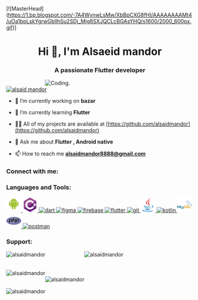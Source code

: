 [![MasterHead] (https://1.bp.blogspot.com/-7A4WynwLsMw/XbBpCXG8fHI/AAAAAAAAMt4/uOa1bpLskYgrwGbllhSu2SDj_Mig8SXJQCLcBGAsYHQ/s1600/2000_600px.gif)]
<h1 align="center">Hi 👋, I'm Alsaeid mandor</h1>
<h3 align="center">A passionate Flutter developer</h3>
<img src="https://user-images.githubusercontent.com/74038190/225813708-98b745f2-7d22-48cf-9150-083f1b00d6c9.gif" alt="Coding." width="400" align="right" ">
<p align="left"> <a href="https://github.com/ryo-ma/github-profile-trophy"><img src="https://github-profile-trophy.vercel.app/?username=alsaidmandor" alt="alsaid mandor" /></a> </p>

- 🔭 I’m currently working on **bazar**

- 🌱 I’m currently learning **Flutter**

- 👨‍💻 All of my projects are available at [https://github.com/alsaidmandor](https://github.com/alsaidmandor)

- 💬 Ask me about **Flutter , Android native**

- 📫 How to reach me **alsaidmandor8888@gmail.com**

<h3 align="left">Connect with me:</h3>
<p align="left">
</p>

<h3 align="left">Languages and Tools:</h3>
<p align="left"> <a href="https://developer.android.com" target="_blank" rel="noreferrer"> <img src="https://raw.githubusercontent.com/devicons/devicon/master/icons/android/android-original-wordmark.svg" alt="android" width="40" height="40"/> </a> <a href="https://www.w3schools.com/cs/" target="_blank" rel="noreferrer"> <img src="https://raw.githubusercontent.com/devicons/devicon/master/icons/csharp/csharp-original.svg" alt="csharp" width="40" height="40"/> </a> <a href="https://dart.dev" target="_blank" rel="noreferrer"> <img src="https://www.vectorlogo.zone/logos/dartlang/dartlang-icon.svg" alt="dart" width="40" height="40"/> </a> <a href="https://www.figma.com/" target="_blank" rel="noreferrer"> <img src="https://www.vectorlogo.zone/logos/figma/figma-icon.svg" alt="figma" width="40" height="40"/> </a> <a href="https://firebase.google.com/" target="_blank" rel="noreferrer"> <img src="https://www.vectorlogo.zone/logos/firebase/firebase-icon.svg" alt="firebase" width="40" height="40"/> </a> <a href="https://flutter.dev" target="_blank" rel="noreferrer"> <img src="https://www.vectorlogo.zone/logos/flutterio/flutterio-icon.svg" alt="flutter" width="40" height="40"/> </a> <a href="https://git-scm.com/" target="_blank" rel="noreferrer"> <img src="https://www.vectorlogo.zone/logos/git-scm/git-scm-icon.svg" alt="git" width="40" height="40"/> </a> <a href="https://www.java.com" target="_blank" rel="noreferrer"> <img src="https://raw.githubusercontent.com/devicons/devicon/master/icons/java/java-original.svg" alt="java" width="40" height="40"/> </a> <a href="https://kotlinlang.org" target="_blank" rel="noreferrer"> <img src="https://www.vectorlogo.zone/logos/kotlinlang/kotlinlang-icon.svg" alt="kotlin" width="40" height="40"/> </a> <a href="https://www.mysql.com/" target="_blank" rel="noreferrer"> <img src="https://raw.githubusercontent.com/devicons/devicon/master/icons/mysql/mysql-original-wordmark.svg" alt="mysql" width="40" height="40"/> </a> <a href="https://www.php.net" target="_blank" rel="noreferrer"> <img src="https://raw.githubusercontent.com/devicons/devicon/master/icons/php/php-original.svg" alt="php" width="40" height="40"/> </a> <a href="https://postman.com" target="_blank" rel="noreferrer"> <img src="https://www.vectorlogo.zone/logos/getpostman/getpostman-icon.svg" alt="postman" width="40" height="40"/> </a> </p>

<h3 align="left">Support:</h3>
<p><a href="https://www.buymeacoffee.com/alsaidmandor"> <img align="left" src="https://cdn.buymeacoffee.com/buttons/v2/default-yellow.png" height="50" width="210" alt="alsaidmandor" /></a><a href="https://ko-fi.com/alsaidmandor"> <img align="left" src="https://cdn.ko-fi.com/cdn/kofi3.png?v=3" height="50" width="210" alt="alsaidmandor" /></a></p><br><br>

<p><img align="left" src="https://github-readme-stats.vercel.app/api/top-langs?username=alsaidmandor&show_icons=true&locale=en&layout=compact" alt="alsaidmandor" /></p>

<p>&nbsp;<img align="center" src="https://github-readme-stats.vercel.app/api?username=alsaidmandor&show_icons=true&locale=en" alt="alsaidmandor" /></p>

<p><img align="center" src="https://github-readme-streak-stats.herokuapp.com/?user=alsaidmandor&" alt="alsaidmandor" /></p>

